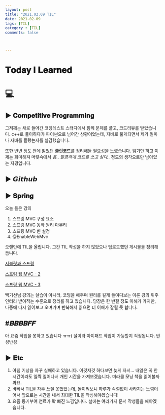 ```yaml
---
layout: post
title: "2021.02.09 TIL"
date: 2021-02-09
tags: [TIL]
category : [TIL]
comments: false



---
```


# 𝐓𝐨𝐝𝐚𝐲 𝐈 𝐋𝐞𝐚𝐫𝐧𝐞𝐝

# 💻  

## ▶ 𝐂𝐨𝐦𝐩𝐞𝐭𝐢𝐭𝐢𝐯𝐞 𝐏𝐫𝐨𝐠𝐫𝐚𝐦𝐦𝐢𝐧𝐠

그저께는 새로 들어간 코딩테스트 스터디에서 함께 문제를 풀고, 코드리뷰를 받았습니다. c++로 풀이하다가 파이썬으로 넘어간 상황이었는데, 자바로 풀게되면서 제가 얼마나 자바를 몰랐는지를 실감했습니다.

또한 반년 정도 전에 읽었던 **클린코드**를 정리해둘 필요성을 느꼈습니다. 읽기만 하고 이제는 희미해져 머릿속에서 *음.. 깔끔하게 코드를 쓰고 싶다..* 정도의 생각으로만 남아있는 지경입니다.

## ▶ 𝙂𝙞𝙩𝙝𝙪𝙗

## ▶ 𝐒𝐩𝐫𝐢𝐧𝐠

오늘 들은 강의

1. 스프링 MVC 구성 요소
2. 스프링 MVC 동작 원리 마무리
3. 스프링 MVC 빈 설정
4. @EnableWebMvc

오랜만에 TIL을 올립니다. 그간 TIL 작성을 하지 않았으나 업로드했던 게시물을 정리해둡니다.

[서블릿과 스프링](https://joomal.github.io//210203servlet/)

[스프링 웹 MVC - 2](https://joomal.github.io//SpringWebMVC2/)

[스프링 웹 MVC - 3](https://joomal.github.io//SpringWebMVC3/)

백기선님 강의는 실습이 아니라, 코딩을 해주며 원리를 깊게 들여다보는 이론 강의 위주인터라 받아적는 수준으로 정리를 하고 있습니다. 당장은 한 반절 정도 이해가 가지만, 나중에 다시 읽어보고 오며가며 반복해서 읽으면 더 이해가 잘될 듯 합니다.

## #𝑩𝑩𝑩𝑩𝑭𝑭

아 요즘 작업을 못하고 있습니다 ㅠㅠ) 설이라 아이패드 작업이 가능할지 걱정됩니다. 반성반성

## ▶ 𝐄𝐭𝐜

1. 아침 기상을 자꾸 실패하고 있습니다. 이것저것 하다보면 늦게 자서... 내일은 꼭 한시간이라도 일찍 일어나서 개인 시간을 가져보겠습니다. 미라클 모닝 책을 읽어볼까봐요.
2. 바빠서 TIL을 자주 쓰질 못했었는데, 돌이켜보니 하루가 속절없이 사라지는 느낌이어서 앞으로는 시간을 내서 최대한 TIL을 작성해야겠습니다!
3. 요즘 동기부여 연료가 쫙 빠진 느낌입니다. 설에는 여러가지 문서 작성들을 해야겠습니다.